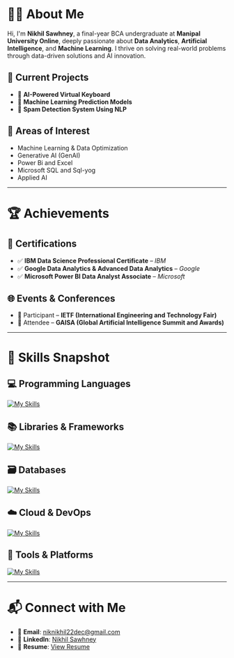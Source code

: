 # 🙋‍♂️ About Me  

Hi, I'm **Nikhil Sawhney**, a final-year BCA undergraduate at **Manipal University Online**, deeply passionate about **Data Analytics**, **Artificial Intelligence**, and **Machine Learning**. I thrive on solving real-world problems through data-driven solutions and AI innovation.

## 🔭 Current Projects  
- 🔡 **AI-Powered Virtual Keyboard**  
- 🤖 **Machine Learning Prediction Models**  
- 📩 **Spam Detection System Using NLP**  

## 🎯 Areas of Interest  
- Machine Learning & Data Optimization   
- Generative AI (GenAI)  
- Power Bi and Excel
- Microsoft SQL and Sql-yog  
- Applied AI  

---

# 🏆 Achievements  

## 📜 Certifications  
- ✅ **IBM Data Science Professional Certificate** – *IBM*  
- ✅ **Google Data Analytics & Advanced Data Analytics** – *Google*  
- ✅ **Microsoft Power BI Data Analyst Associate** – *Microsoft*  

## 🌐 Events & Conferences  
- 🏅 Participant – **IETF (International Engineering and Technology Fair)**  
- 🧠 Attendee – **GAISA (Global Artificial Intelligence Summit and Awards)**  

---

# 🧠 Skills Snapshot  

## 💻 Programming Languages  
[![My Skills](https://skillicons.dev/icons?i=py,c,java,aws,azure)](https://skillicons.dev)

## 📚 Libraries & Frameworks  
[![My Skills](https://skillicons.dev/icons?i=pytorch,sklearn,opencv,django,redux)](https://skillicons.dev)

## 🗃️ Databases  
[![My Skills](https://skillicons.dev/icons?i=mysql,sqlite,mongodb)](https://skillicons.dev)

## ☁️ Cloud & DevOps  
[![My Skills](https://skillicons.dev/icons?i=aws,kubernetes,azure)](https://skillicons.dev)

## 🧰 Tools & Platforms  
[![My Skills](https://skillicons.dev/icons?i=git,github,gitlab,anaconda,vscode,pycharm,raspberrypi,visualstudio)](https://skillicons.dev)

---

# 📬 Connect with Me  

- 📧 **Email**: [niknikhil22dec@gmail.com](mailto:niknikhil22dec@gmail.com)  
- 💼 **LinkedIn**: [Nikhil Sawhney](https://www.linkedin.com/in/nikhil-sawhney-3661661a7)  
- 📄 **Resume**: [View Resume]([https://drive.google.com/file/d/1tBpljVY60nBDlJIaRSqsemSnZCTziArn/view?usp=drive_link](https://drive.google.com/file/d/1my1AMg7RxXed56wtMcMiXgSX7aSpgWdQ/view?usp=sharing))
